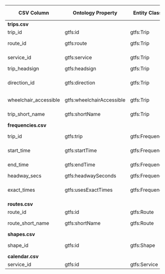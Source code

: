 | CSV Column           | Ontology Property | Entity Class | Rel. Entity Class | Subject Generation    | Join Condition | Datatype | Function Name | Function Output |
| --- | --- | --- | --- | --- | --- | --- | --- | --- |
| **trips.csv** |  |  |  |  |  |  |  |  |
| trip_id | gtfs:id | gtfs:Trip | - | `<http://example.org/trip/{trip_id}>` | - | xsd:string | - | - |
| route_id | gtfs:route | gtfs:Trip | gtfs:Route | - | route_id = routes.route_id | owl:ObjectProperty | - | - `<http://example.org/route/{route_id}>` |
| service_id | gtfs:service | gtfs:Trip | gtfs:Service | - | service_id = calendar.service_id | owl:ObjectProperty | - | - `<http://example.org/service/{service_id}>` |
| trip_headsign | gtfs:headsign | gtfs:Trip | - | - | - | xsd:string (pattern) | en/es | - |
| direction_id | gtfs:direction | gtfs:Trip | skos:Concept | - | - | owl:ObjectProperty | en | map_direction `0`→`<http://transport.linkeddata.es/kos/direction/one-direction>`, `1`→opposite |
| wheelchair_accessible | gtfs:wheelchairAccessible | gtfs:Trip | skos:Concept | - | - | owl:ObjectProperty | en | map_wheelchair `0`→no-information, `1`→accesible, `2`→inaccesible |
| trip_short_name | gtfs:shortName | gtfs:Trip | - | - | - | xsd:string (pattern) | en/es | format_short_name PascalCase string (e.g., "Valdecarros" → "Valdecarros") |
| **frequencies.csv** |  |  |  |  |  |  |  |  |
| trip_id | gtfs:trip | gtfs:Frequency | gtfs:Trip | `<http://example.org/frequency/{trip_id}_{start_time}>` | trip_id = trips.trip_id | owl:ObjectProperty | - | - `<http://example.org/trip/{trip_id}>` |
| start_time | gtfs:startTime | gtfs:Frequency | - | - | - | schema:startTime | - | time_to_xsd xsd:time (e.g., "00:00:00" → `"00:00:00"^^xsd:time`) |
| end_time | gtfs:endTime | gtfs:Frequency | - | - | - | schema:endTime | - | time_to_xsd xsd:time (e.g., "01:00:00" → `"01:00:00"^^xsd:time`) |
| headway_secs | gtfs:headwaySeconds | gtfs:Frequency | - | - | - | xsd:positiveInteger | - | - |
| exact_times | gtfs:usesExactTimes | gtfs:Frequency | skos:Concept | - | - | owl:ObjectProperty | en | map_exact_times Empty→`<http://transport.linkeddata.es/kos/exact-times/frequency>` (default) |
| **routes.csv** |  |  |  |  |  |  |  |  |
| route_id | gtfs:id | gtfs:Route | - | `<http://example.org/route/{route_id}>` | - | xsd:string | - | - |
| route_short_name | gtfs:shortName | gtfs:Route | - | - | - | xsd:string (pattern) | en/es | format_short_name PascalCase string (e.g., "1" → "Line1") |
| **shapes.csv** |  |  |  |  |  |  |  |  |
| shape_id | gtfs:id | gtfs:Shape | - | `<http://example.org/shape/{shape_id}>` | shape_id = trips.shape_id | xsd:string | - | - |
| **calendar.csv** |  |  |  |  |  |  |  |  |
| service_id | gtfs:id | gtfs:Service | - | `<http://example.org/service/{service_id}>` | - | xsd:string | - | - |
